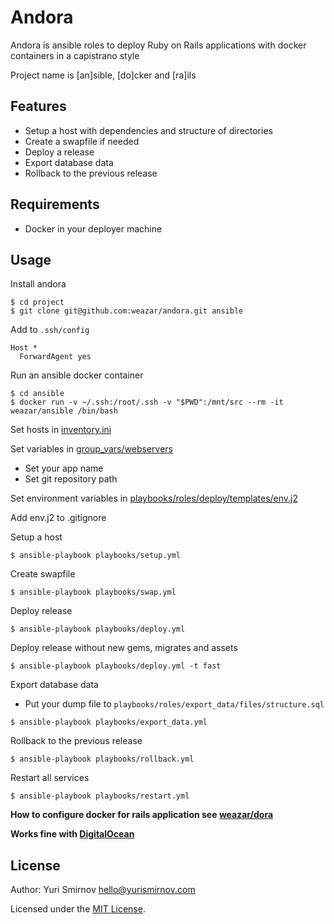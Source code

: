 # Andora

Andora is ansible roles to deploy Ruby on Rails applications with docker containers in a capistrano style

Project name is [an]sible, [do]cker and [ra]ils

## Features

- Setup a host with dependencies and structure of directories
- Create a swapfile if needed
- Deploy a release
- Export database data
- Rollback to the previous release

## Requirements

- Docker in your deployer machine

## Usage

Install andora

```
$ cd project
$ git clone git@github.com:weazar/andora.git ansible
```

Add to `.ssh/config`

```
Host *
  ForwardAgent yes
```

Run an ansible docker container

```
$ cd ansible
$ docker run -v ~/.ssh:/root/.ssh -v "$PWD":/mnt/src --rm -it weazar/ansible /bin/bash
```

Set hosts in [inventory.ini](inventory.ini)

Set variables in [group_vars/webservers](group_vars/webservers)

- Set your app name
- Set git repository path

Set environment variables in [playbooks/roles/deploy/templates/env.j2](playbooks/roles/deploy/templates/env.j2)

Add env.j2 to .gitignore

Setup a host

```
$ ansible-playbook playbooks/setup.yml
```

Create swapfile

```
$ ansible-playbook playbooks/swap.yml
```

Deploy release

```
$ ansible-playbook playbooks/deploy.yml
```

Deploy release without new gems, migrates and assets

```
$ ansible-playbook playbooks/deploy.yml -t fast
```

Export database data

- Put your dump file to `playbooks/roles/export_data/files/structure.sql`

```
$ ansible-playbook playbooks/export_data.yml
```

Rollback to the previous release

```
$ ansible-playbook playbooks/rollback.yml
```

Restart all services

```
$ ansible-playbook playbooks/restart.yml
```

**How to configure docker for rails application see [weazar/dora](https://github.com/weazar/dora)**

**Works fine with [DigitalOcean](https://m.do.co/c/fcd1d1654add)**

## License

Author: Yuri Smirnov <hello@yurismirnov.com>

Licensed under the [MIT License](http://www.opensource.org/licenses/MIT).
